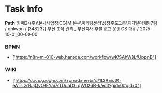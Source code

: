 # Task Info

**Path:** 카페24(주)\본사사업장\[CG]MI본부\마케팅센터\성장주도그룹\디지털마케팅7팀 / dhkwon / [348232] 부산 조직 관리 _ 부산지사 후불 광고 운영 CS 대응 / 2025-10-01_00-00-00

### BPMN
- ["https://n8n-mi-010-web.hanpda.com/workflow/wKfSAhWBLfUpplnB"]

### WIKI
- ["https://docs.google.com/spreadsheets/d/1L2Raic80-eWTLzdRJjQvO9EYaj7oTDuaD3LqWO26B-k/edit?gid=0#gid=0"]

